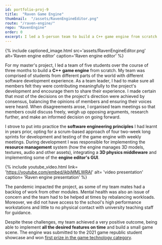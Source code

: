 ```yaml
---
id: portfolio-proj-9
title:  "Raven Game Engine"
thumbnail:  "/assets/RavenEngineEditor.png"
route: "/raven-engine/"
repo: "RavenEngine"
order: 0
excerpt: I led a 5-person team to build a C++ game engine from scratch.
---
```



<!-- main content -->
{% include captioned_image.html src='assets/RavenEngineEditor.png' alt='Raven engine editor' caption='Raven engine editor' %}

For my master's project, I led a team of five students over the course of three months to build a **C++ game engine** from scratch.
My team was comprised of students from different parts of the world with different software development experience. As a team leader, I had to make sure all members felt they were contributing meaningfully to the project's development and encourage them to share their experience. I made certain that most of the decisions on the project's direction were achieved by consensus, balancing the opinions of members and ensuring their voices were heard. When disagreements arose, I organised team meetings so that members could discuss freely, weigh up opposing arguments, research further, and make an informed decision on going forward.

I strove to put into practice the **software engineering principles** I had learnt in years prior, opting for a scrum-based approach of four two-week long sprints for development and testing of the game engine with weekly meetings. During development I was responsible for implementing the **resource management** system (how the engine manages 3D models, textures, audio and other assets), integrating a **3D physics middleware** and implementing some of the **engine editor's GUI**.

{% include youtube_video.html link= 'https://youtube.com/embed/jkbjMMLWRAI' alt= 'video presentation' caption= 'Raven engine presentation' %}

The pandemic impacted the project, as some of my team mates had a backlog of work from other modules. Mental health was also an issue of concern and the team had to be helped at times by rebalancing workloads. Moreover, we did not have access to the school's high performance workstations and little to no physical contact with university teaching staff for guidance.

Despite these challenges, my team achieved a very positive outcome, being able to implement **all the desired features on time** and build a small game scene. The engine was submitted to the 2021 game republic student showcase and won [first prize in the game technology category][student_showcase].

[student_showcase]: https://eps.leeds.ac.uk/computing/news/article/5726/leeds-students-receive-red-kite-game-award-at-the-2021-game-republic-student-showcase
